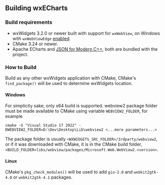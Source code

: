 ## Building wxECharts

### Build requirements

* wxWidgets 3.2.0 or newer built with support for `wxWebView`, on Windows with `wxWebViewEdge` [enabled](https://docs.wxwidgets.org/stable/classwx_web_view.html#wxWEBVIEW_BACKEND_EDGE).
* CMake 3.24 or newer.
* Apache ECharts and [JSON for Modern C++](https://json.nlohmann.me/), both are bundled with the project.

### How to Build

Build as any other wxWidgets application with CMake, CMake's `find_package()` will be used to determine wxWidgets location.

#### Windows
For simplicity sake, only x64 build is supported. webview2 package folder must be made available to CMake using variable `WEBVIEW2_FOLDER`, for example
```
cmake -G "Visual Studio 17 2022" -DWEBVIEW2_FOLDER=D:\Dev\Desktop\Lib\webview2 <...more parameters...>
```
The package folder is usually `<WXWIDGETS_SRC_FOLDER>/3rdparty/webview2`, or if it was downloaded with CMake, it is in the CMake build folder,  `<BUILD_FOLDER>libs/webview/packages/Microsoft.Web.WebView2.<version>`.

#### Linux
CMake's `pkg_check_modules()` will be used to add `gio-2.0` and `webkit2gtk-4.0` or `webkit2gtk-4.1` packages.